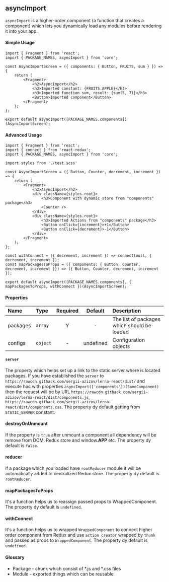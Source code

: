 ## asyncImport
`asyncImport` is a higher-order component (a function that creates a component) which lets you dynamically load any modules before rendering it into your app.

#### Simple Usage
```JSX
import { Fragment } from 'react';
import { PACKAGE_NAMES, asyncImport } from 'core';

const AsyncImportScreen = ({ components: { Button, FRUITS, sum } }) => {
    return (
        <Fragment>
            <h2>AsyncImport</h2>
            <h3>Imported constant: {FRUITS.APPLE}</h3>
            <h3>Imported function sum, result: {sum(5, 7)}</h3>
            <Button>Imported component</Button>
        </Fragment>
    );
};

export default asyncImport([PACKAGE_NAMES.components])(AsyncImportScreen);
```


#### Advanced Usage
```
import { Fragment } from 'react';
import { connect } from 'react-redux';
import { PACKAGE_NAMES, asyncImport } from 'core';

import styles from './test.scss'

const AsyncImportScreen = ({ Button, Counter, decrement, increment }) => {
    return (
        <Fragment>
            <h2>AsyncImport</h2>
            <div className={styles.root}>
                <h3>Component with dynamic store from "components" package</h3>
                <Counter />
            </div>
            <div className={styles.root}>
                <h3>Imported Actions from "components" package</h3>
                <Button onClick={increment}>+1</Button>
                <Button onClick={decrement}>-1</Button>
            </div>
        </Fragment>
    );
};

const withConnect = ({ decrement, increment }) => connect(null, { decrement, increment });
const mapPackagesToProps = ({ components: { Button, Counter, decrement, increment }}) => ({ Button, Counter, decrement, increment });

export default asyncImport([PACKAGE_NAMES.components], { mapPackagesToProps, withConnect })(AsyncImportScreen);
```

#### Properties
Name        | Type               | Required | Default     | Description       
:---------- | :----------------- | :------: | :---------: | :----------------------------
packages    | `array`            | Y        | -           | The list of packages which should be loaded
configs     | `object`           | -        | undefined   | Configuration objects


#### `server`
The property which helps set up a link to the static server where is located packages. If you have established the `server` to `https://rawcdn.githack.com/sergii-azizov/lerna-react/dist/` and  
execute hoc with properties `asyncImport(['components'])(SomeComponent)` then the request will be by URL `https://rawcdn.githack.com/sergii-azizov/lerna-react/dist/components.js`,
`https://rawcdn.githack.com/sergii-azizov/lerna-react/dist/components.css`. The property dy default getting from `STATIC_SERVER` constant.

#### destroyOnUnmount
If the property is `true` after unmount a component all dependency will be remove from DOM, Redux store and window.__APP__ etc. The property dy default is `false`.

#### reducer
if a package which you loaded have `rootReducer` module it will be automatically added to centralized Redux store. The property dy default is `rootReducer`.   

#### mapPackagesToProps
It's a function helps us to reassign passed props to WrappedComponent. The property dy default is `undefined`. 

#### withConnect
It's a function helps us to wrapped `WrappedComponent` to connect higher order component from Redux and use `action creator` wrapped by `thunk` and 
passed as props to `WrappedComponent`. The property dy default is `undefined`. 

#### Glossary
- Package - chunk which consist of *.js and *.css files
- Module - exported things which can be reusable
